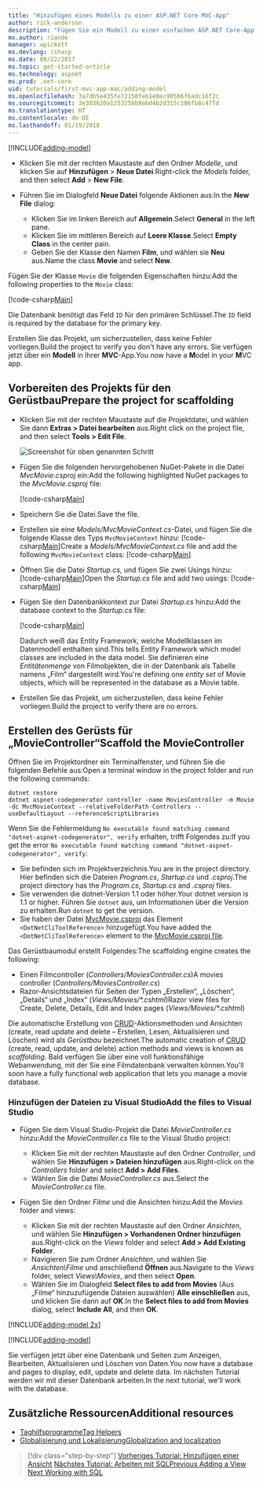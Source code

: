 ```yaml
---
title: "Hinzufügen eines Modells zu einer ASP.NET Core MVC-App"
author: rick-anderson
description: "Fügen Sie ein Modell zu einer einfachen ASP.NET Core-App hinzu."
ms.author: riande
manager: wpickett
ms.devlang: csharp
ms.date: 09/22/2017
ms.topic: get-started-article
ms.technology: aspnet
ms.prod: .net-core
uid: tutorials/first-mvc-app-mac/adding-model
ms.openlocfilehash: 3a7db5e435fe72150feb1e0ec905b6f6adc16f2c
ms.sourcegitcommit: 3e303620a125325bb9abd4b2d315c106fb8c47fd
ms.translationtype: HT
ms.contentlocale: de-DE
ms.lasthandoff: 01/19/2018
---
```

[!INCLUDE[adding-model](../../includes/mvc-intro/adding-model1.md)]

* <span data-ttu-id="1abba-103">Klicken Sie mit der rechten Maustaste auf den Ordner *Modelle*, und klicken Sie auf **Hinzufügen** > **Neue Datei**.</span><span class="sxs-lookup"><span data-stu-id="1abba-103">Right-click the *Models* folder, and then select **Add** > **New File**.</span></span> 
* <span data-ttu-id="1abba-104">Führen Sie im Dialogfeld **Neue Datei** folgende Aktionen aus:</span><span class="sxs-lookup"><span data-stu-id="1abba-104">In the **New File** dialog:</span></span>

  * <span data-ttu-id="1abba-105">Klicken Sie im linken Bereich auf **Allgemein**.</span><span class="sxs-lookup"><span data-stu-id="1abba-105">Select **General** in the left pane.</span></span>
  * <span data-ttu-id="1abba-106">Klicken Sie im mittleren Bereich auf **Leere Klasse**.</span><span class="sxs-lookup"><span data-stu-id="1abba-106">Select **Empty Class** in the center pain.</span></span>
  * <span data-ttu-id="1abba-107">Geben Sie der Klasse den Namen **Film**, und wählen sie **Neu** aus.</span><span class="sxs-lookup"><span data-stu-id="1abba-107">Name the class **Movie** and select **New**.</span></span>

<span data-ttu-id="1abba-108">Fügen Sie der Klasse `Movie` die folgenden Eigenschaften hinzu:</span><span class="sxs-lookup"><span data-stu-id="1abba-108">Add the following properties to the `Movie` class:</span></span>

[!code-csharp[Main](../../tutorials/first-mvc-app/start-mvc/sample/MvcMovie/Models/MovieNoEF.cs?name=snippet_1)]

<span data-ttu-id="1abba-109">Die Datenbank benötigt das Feld `ID` für den primären Schlüssel.</span><span class="sxs-lookup"><span data-stu-id="1abba-109">The `ID` field is required by the database for the primary key.</span></span>

<span data-ttu-id="1abba-110">Erstellen Sie das Projekt, um sicherzustellen, dass keine Fehler vorliegen.</span><span class="sxs-lookup"><span data-stu-id="1abba-110">Build the project to verify you don't have any errors.</span></span> <span data-ttu-id="1abba-111">Sie verfügen jetzt über ein **Modell** in Ihrer **MVC**-App.</span><span class="sxs-lookup"><span data-stu-id="1abba-111">You now have a **M**odel in your **M**VC app.</span></span>

## <a name="prepare-the-project-for-scaffolding"></a><span data-ttu-id="1abba-112">Vorbereiten des Projekts für den Gerüstbau</span><span class="sxs-lookup"><span data-stu-id="1abba-112">Prepare the project for scaffolding</span></span>

- <span data-ttu-id="1abba-113">Klicken Sie mit der rechten Maustaste auf die Projektdatei, und wählen Sie dann **Extras > Datei bearbeiten** aus.</span><span class="sxs-lookup"><span data-stu-id="1abba-113">Right click on the project file, and then select **Tools > Edit File**.</span></span>

  ![Screenshot für oben genannten Schritt](adding-model/_static/1.png)

- <span data-ttu-id="1abba-115">Fügen Sie die folgenden hervorgehobenen NuGet-Pakete in die Datei *MvcMovie.csproj* ein:</span><span class="sxs-lookup"><span data-stu-id="1abba-115">Add the following highlighted NuGet packages to the *MvcMovie.csproj* file:</span></span>
             
  [!code-csharp[Main](../first-mvc-app-xplat/start-mvc/sample/MvcMovie/MvcMovie.csproj?highlight=7,10)]

- <span data-ttu-id="1abba-116">Speichern Sie die Datei.</span><span class="sxs-lookup"><span data-stu-id="1abba-116">Save the file.</span></span>

- <span data-ttu-id="1abba-117">Erstellen sie eine *Models/MvcMovieContext.cs*-Datei, und fügen Sie die folgende Klasse des Typs `MvcMovieContext` hinzu: [!code-csharp[Main](../../tutorials/first-mvc-app-xplat/start-mvc/sample/MvcMovie/Models/MvcMovieContext.cs)]</span><span class="sxs-lookup"><span data-stu-id="1abba-117">Create a *Models/MvcMovieContext.cs* file and add the following `MvcMovieContext` class:  [!code-csharp[Main](../../tutorials/first-mvc-app-xplat/start-mvc/sample/MvcMovie/Models/MvcMovieContext.cs)]</span></span>
   
- <span data-ttu-id="1abba-118">Öffnen Sie die Datei *Startup.cs*, und fügen Sie zwei Usings hinzu: [!code-csharp[Main](../../tutorials/first-mvc-app-xplat/start-mvc/sample/MvcMovie/Startup.cs?name=snippet1&highlight=1,2)]</span><span class="sxs-lookup"><span data-stu-id="1abba-118">Open the *Startup.cs* file and add two usings:  [!code-csharp[Main](../../tutorials/first-mvc-app-xplat/start-mvc/sample/MvcMovie/Startup.cs?name=snippet1&highlight=1,2)]</span></span>

- <span data-ttu-id="1abba-119">Fügen Sie den Datenbankkontext zur Datei *Startup.cs* hinzu:</span><span class="sxs-lookup"><span data-stu-id="1abba-119">Add the database context to the *Startup.cs* file:</span></span>

   [!code-csharp[Main](../../tutorials/first-mvc-app-xplat/start-mvc/sample/MvcMovie/Startup.cs?name=snippet2&highlight=6-7)]

  <span data-ttu-id="1abba-120">Dadurch weiß das Entity Framework, welche Modellklassen im Datenmodell enthalten sind.</span><span class="sxs-lookup"><span data-stu-id="1abba-120">This tells Entity Framework which model classes are included in the data model.</span></span> <span data-ttu-id="1abba-121">Sie definieren eine *Entitätenmenge* von Filmobjekten, die in der Datenbank als Tabelle namens „Film“ dargestellt wird.</span><span class="sxs-lookup"><span data-stu-id="1abba-121">You're defining one *entity set* of Movie objects, which will be represented in the database as a Movie table.</span></span>

- <span data-ttu-id="1abba-122">Erstellen Sie das Projekt, um sicherzustellen, dass keine Fehler vorliegen.</span><span class="sxs-lookup"><span data-stu-id="1abba-122">Build the project to verify there are no errors.</span></span>

## <a name="scaffold-the-moviecontroller"></a><span data-ttu-id="1abba-123">Erstellen des Gerüsts für „MovieController“</span><span class="sxs-lookup"><span data-stu-id="1abba-123">Scaffold the MovieController</span></span>

<span data-ttu-id="1abba-124">Öffnen Sie im Projektordner ein Terminalfenster, und führen Sie die folgenden Befehle aus:</span><span class="sxs-lookup"><span data-stu-id="1abba-124">Open a terminal window in the project folder and run the following commands:</span></span>

```
dotnet restore
dotnet aspnet-codegenerator controller -name MoviesController -m Movie -dc MvcMovieContext --relativeFolderPath Controllers --useDefaultLayout --referenceScriptLibraries 
```
<span data-ttu-id="1abba-125">Wenn Sie die Fehlermeldung `No executable found matching command "dotnet-aspnet-codegenerator", verify` erhalten, trifft Folgendes zu:</span><span class="sxs-lookup"><span data-stu-id="1abba-125">If you get the error `No executable found matching command "dotnet-aspnet-codegenerator", verify`:</span></span>

 * <span data-ttu-id="1abba-126">Sie befinden sich im Projektverzeichnis.</span><span class="sxs-lookup"><span data-stu-id="1abba-126">You are in the project directory.</span></span> <span data-ttu-id="1abba-127">Hier befinden sich die Dateien *Program.cs*, *Startup.cs* und *.csproj*.</span><span class="sxs-lookup"><span data-stu-id="1abba-127">The project directory has the *Program.cs*, *Startup.cs* and *.csproj* files.</span></span>
 * <span data-ttu-id="1abba-128">Sie verwenden die dotnet-Version 1.1 oder höher.</span><span class="sxs-lookup"><span data-stu-id="1abba-128">Your dotnet version is 1.1 or higher.</span></span> <span data-ttu-id="1abba-129">Führen Sie `dotnet` aus, um Informationen über die Version zu erhalten.</span><span class="sxs-lookup"><span data-stu-id="1abba-129">Run `dotnet` to get the version.</span></span>
 * <span data-ttu-id="1abba-130">Sie haben der Datei [MvcMovie.csproj](#prepare-the-project-for-scaffolding) das Element `<DotNetCliToolReference>` hinzugefügt.</span><span class="sxs-lookup"><span data-stu-id="1abba-130">You have added the `<DotNetCliToolReference>` element to the [MvcMovie.csproj file](#prepare-the-project-for-scaffolding).</span></span>
 
<!--
> [!NOTE]
> If you get an error when the scaffolding command runs, see [issue 444 in the scaffolding repository](https://github.com/aspnet/scaffolding/issues/444) for a workaround.
-->

<span data-ttu-id="1abba-131">Das Gerüstbaumodul erstellt Folgendes:</span><span class="sxs-lookup"><span data-stu-id="1abba-131">The scaffolding engine creates the following:</span></span>

* <span data-ttu-id="1abba-132">Einen Filmcontroller (*Controllers/MoviesController.cs*)</span><span class="sxs-lookup"><span data-stu-id="1abba-132">A movies controller (*Controllers/MoviesController.cs*)</span></span>
* <span data-ttu-id="1abba-133">Razor-Ansichtsdateien für Seiten der Typen „Erstellen“, „Löschen“, „Details“ und „Index“ (*Views/Movies/\*.cshtml*)</span><span class="sxs-lookup"><span data-stu-id="1abba-133">Razor view files for Create, Delete, Details, Edit and Index pages (*Views/Movies/\*.cshtml*)</span></span>

<span data-ttu-id="1abba-134">Die automatische Erstellung von [CRUD](https://wikipedia.org/wiki/Create,_read,_update_and_delete)-Aktionsmethoden und Ansichten (create, read update and delete – Erstellen, Lesen, Aktualisieren und Löschen) wird als *Gerüstbau* bezeichnet.</span><span class="sxs-lookup"><span data-stu-id="1abba-134">The automatic creation of [CRUD](https://wikipedia.org/wiki/Create,_read,_update_and_delete) (create, read, update, and delete) action methods and views is known as *scaffolding*.</span></span> <span data-ttu-id="1abba-135">Bald verfügen Sie über eine voll funktionsfähige Webanwendung, mit der Sie eine Filmdatenbank verwalten können.</span><span class="sxs-lookup"><span data-stu-id="1abba-135">You'll soon have a fully functional web application that lets you manage a movie database.</span></span>

### <a name="add-the-files-to-visual-studio"></a><span data-ttu-id="1abba-136">Hinzufügen der Dateien zu Visual Studio</span><span class="sxs-lookup"><span data-stu-id="1abba-136">Add the files to Visual Studio</span></span>

* <span data-ttu-id="1abba-137">Fügen Sie dem Visual Studio-Projekt die Datei *MovieController.cs* hinzu:</span><span class="sxs-lookup"><span data-stu-id="1abba-137">Add the *MovieController.cs* file to the Visual Studio project:</span></span>

  * <span data-ttu-id="1abba-138">Klicken Sie mit der rechten Maustaste auf den Ordner *Controller*, und wählen Sie **Hinzufügen > Dateien hinzufügen** aus.</span><span class="sxs-lookup"><span data-stu-id="1abba-138">Right-click on the *Controllers* folder and select **Add > Add Files**.</span></span>
  * <span data-ttu-id="1abba-139">Wählen Sie die Datei *MovieController.cs* aus.</span><span class="sxs-lookup"><span data-stu-id="1abba-139">Select the *MovieController.cs* file.</span></span>

* <span data-ttu-id="1abba-140">Fügen Sie den Ordner *Filme* und die Ansichten hinzu:</span><span class="sxs-lookup"><span data-stu-id="1abba-140">Add the *Movies* folder and views:</span></span>

  * <span data-ttu-id="1abba-141">Klicken Sie mit der rechten Maustaste auf den Ordner *Ansichten*, und wählen Sie **Hinzufügen > Vorhandenen Ordner hinzufügen** aus.</span><span class="sxs-lookup"><span data-stu-id="1abba-141">Right-click on the *Views* folder and select **Add > Add Existing Folder**.</span></span>
  * <span data-ttu-id="1abba-142">Navigieren Sie zum Ordner *Ansichten*, und wählen Sie *Ansichten\Filme* und anschließend **Öffnen** aus.</span><span class="sxs-lookup"><span data-stu-id="1abba-142">Navigate to the *Views* folder, select *Views\Movies*, and then select **Open**.</span></span>
  * <span data-ttu-id="1abba-143">Wählen Sie im Dialogfeld **Select files to add from Movies** (Aus „Filme“ hinzuzufügende Dateien auswählen) **Alle einschließen** aus, und klicken Sie dann auf **OK**.</span><span class="sxs-lookup"><span data-stu-id="1abba-143">In the **Select files to add from Movies** dialog, select **Include All**, and then **OK**.</span></span>

[!INCLUDE[adding-model 2x](../../includes/mvc-intro/adding-model2xp.md)]

[!INCLUDE[adding-model](../../includes/mvc-intro/adding-model3.md)]

<span data-ttu-id="1abba-144">Sie verfügen jetzt über eine Datenbank und Seiten zum Anzeigen, Bearbeiten, Aktualisieren und Löschen von Daten.</span><span class="sxs-lookup"><span data-stu-id="1abba-144">You now have a database and pages to display, edit, update and delete data.</span></span> <span data-ttu-id="1abba-145">Im nächsten Tutorial werden wir mit dieser Datenbank arbeiten.</span><span class="sxs-lookup"><span data-stu-id="1abba-145">In the next tutorial, we'll work with the database.</span></span>

## <a name="additional-resources"></a><span data-ttu-id="1abba-146">Zusätzliche Ressourcen</span><span class="sxs-lookup"><span data-stu-id="1abba-146">Additional resources</span></span>

* [<span data-ttu-id="1abba-147">Taghilfsprogramme</span><span class="sxs-lookup"><span data-stu-id="1abba-147">Tag Helpers</span></span>](xref:mvc/views/tag-helpers/intro)
* [<span data-ttu-id="1abba-148">Globalisierung und Lokalisierung</span><span class="sxs-lookup"><span data-stu-id="1abba-148">Globalization and localization</span></span>](xref:fundamentals/localization)

>[!div class="step-by-step"]
<span data-ttu-id="1abba-149">[Vorheriges Tutorial: Hinzufügen einer Ansicht](adding-view.md)
[Nächstes Tutorial: Arbeiten mit SQL](working-with-sql.md)</span><span class="sxs-lookup"><span data-stu-id="1abba-149">[Previous Adding a View](adding-view.md)
[Next Working with SQL](working-with-sql.md)</span></span>  
